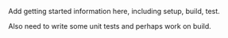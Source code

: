 Add getting started information here, including setup, build, test.

Also need to write some unit tests and perhaps work on build.


